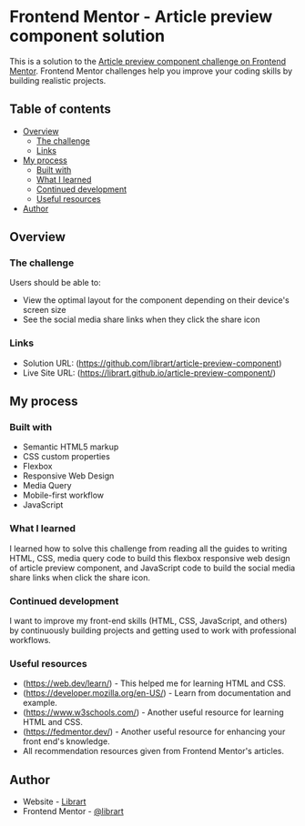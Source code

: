 # Frontend Mentor - Article preview component solution

This is a solution to the [Article preview component challenge on Frontend Mentor](https://www.frontendmentor.io/challenges/article-preview-component-dYBN_pYFT). Frontend Mentor challenges help you improve your coding skills by building realistic projects.

## Table of contents

- [Overview](#overview)
  - [The challenge](#the-challenge)
  - [Links](#links)
- [My process](#my-process)
  - [Built with](#built-with)
  - [What I learned](#what-i-learned)
  - [Continued development](#continued-development)
  - [Useful resources](#useful-resources)
- [Author](#author)

## Overview

### The challenge

Users should be able to:

- View the optimal layout for the component depending on their device's screen size
- See the social media share links when they click the share icon

### Links

- Solution URL: (https://github.com/librart/article-preview-component)
- Live Site URL: (https://librart.github.io/article-preview-component/)

## My process

### Built with

- Semantic HTML5 markup
- CSS custom properties
- Flexbox
- Responsive Web Design
- Media Query
- Mobile-first workflow
- JavaScript

### What I learned

I learned how to solve this challenge from reading all the guides to writing HTML, CSS, media query code to build this flexbox responsive web design of article preview component, and JavaScript code to build the social media share links when click the share icon.

### Continued development

I want to improve my front-end skills (HTML, CSS, JavaScript, and others) by continuously building projects and getting used to work with professional workflows.

### Useful resources

- (https://web.dev/learn/) - This helped me for learning HTML and CSS.
- (https://developer.mozilla.org/en-US/) - Learn from documentation and example.
- (https://www.w3schools.com/) - Another useful resource for learning HTML and CSS.
- (https://fedmentor.dev/) - Another useful resource for enhancing your front end's knowledge.
- All recommendation resources given from Frontend Mentor's articles.

## Author

- Website - [Librart](https://librart.github.io/)
- Frontend Mentor - [@librart](https://www.frontendmentor.io/profile/librart)
